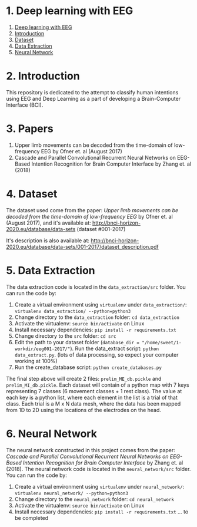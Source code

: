 # 1. Deep learning with EEG

1. [Deep learning with EEG](#deep-learning-with-eeg)
2. [Introduction](#introduction)
3. [Dataset](#dataset)
4. [Data Extraction](#data-extraction)
5. [Neural Network](#neural-network)

# 2. Introduction

This repository is dedicated to the attempt to classify human intentions using
EEG and Deep Learning as a part of developing a Brain-Computer Interface (BCI).

# 3. Papers

1. Upper limb movements can be decoded from the time-domain of low-frequency EEG by Ofner et. al (August 2017)
2. Cascade and Parallel Convolutional Recurrent Neural Networks on EEG-Based Intention Recognition for Brain Computer Interface by Zhang et. al (2018)

# 4. Dataset

The dataset used come from the paper: _Upper limb movements can be decoded from
the time-domain of low-frequency EEG_ by Ofner et. al (August 2017), and it's
available at: http://bnci-horizon-2020.eu/database/data-sets (dataset #001-2017)

It's description is also available at: http://bnci-horizon-2020.eu/database/data-sets/001-2017/dataset_description.pdf

# 5. Data Extraction

The data extraction code is located in the `data_extraction/src` folder. You can run the code by:

1. Create a virtual environment using `virtualenv` under `data_extraction/`: `virtualenv data_extraction/ --python=python3`
2. Change directory to the `data_extraction` folder: `cd data_extraction`
3. Activate the virtualenv: `source bin/activate` on Linux
4. Install necessary dependencies: `pip install -r requirements.txt`
5. Change directory to the `src` folder: `cd src`
6. Edit the path to your dataset folder (`database_dir = "/home/sweet/1-workdir/eeg001-2017/"`). Run the data_extract script: `python data_extract.py`. (lots of data processing, so expect your computer working at 100%)
7. Run the create_database script: `python create_databases.py`

The final step above will create 2 files: `prelim_ME_db.pickle` and `prelim_MI_db.pickle`. Each dataset will contain of a python map with 7 keys representing 7 classes (6 movement classes + 1 rest class). The value at each key is a python list, where each element in the list is a trial of that class. Each trial is a M x N data mesh, where the data has been mapped from 1D to 2D using the locations of the electrodes on the head.

# 6. Neural Network

The neural network constructed in this project comes from the paper: _Cascade and Parallel Convolutional Recurrent Neural Networks on EEG-Based Intention Recognition for Brain Computer Interface_ by Zhang et. al (2018).
The neural network code is located in the `neural_network/src` folder. You can run the code by:

1. Create a virtual environment using `virtualenv` under `neural_network/`: `virtualenv neural_network/ --python=python3`
2. Change directory to the `neural_network` folder: `cd neural_network`
3. Activate the virtualenv: `source bin/activate` on Linux
4. Install necessary dependencies: `pip install -r requirements.txt`
... to be completed